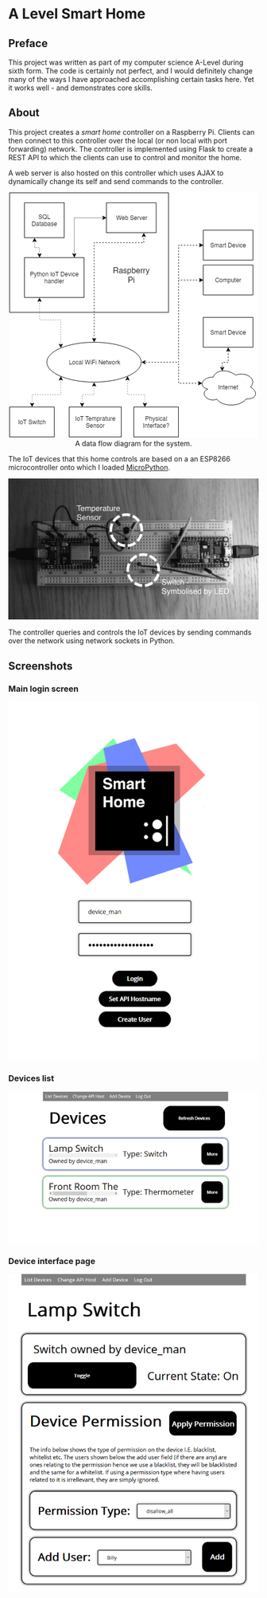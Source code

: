 # A Level Smart Home

## Preface

This project was written as part of my computer science A-Level during sixth form. The code is certainly not perfect, and I would definitely change many of the ways I have approached accomplishing certain tasks here. Yet it works well - and demonstrates core skills.

## About

This project creates a _smart home_ controller on a Raspberry Pi. Clients can then connect to this controller over the local (or non local with port forwarding) network. The controller is implemented using Flask to create a REST API to which the clients can use to control and monitor the home.

A web server is also hosted on this controller which uses AJAX to dynamically change its self and send commands to the controller.

<p align="center">
    <img src="documentation/readme_images/data_flow.png">
    <br> A data flow diagram for the system.
</p>

The IoT devices that this home controls are based on a an ESP8266 microcontroller onto which I loaded [MicroPython](https://micropython.org).

<p align="center">
    <img src="documentation/readme_images/iot_devices.png">
</p>

The controller queries and controls the IoT devices by sending commands over the network using network sockets in Python.

## Screenshots

### Main login screen

<p align="center">
    <img src="documentation/readme_images/home.png">
</p>

### Devices list

<p align="center">
    <img src="documentation/readme_images/devices.png">
</p>

### Device interface page

<p align="center">
    <img src="documentation/readme_images/inter.png">
</p>


